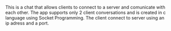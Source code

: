 This is a chat that allows clients to connect to a server and comunicate with each other.
The app supports only 2 client conversations and is created in c language using Socket Programming.
The client connect to server using an ip adress and a port.
